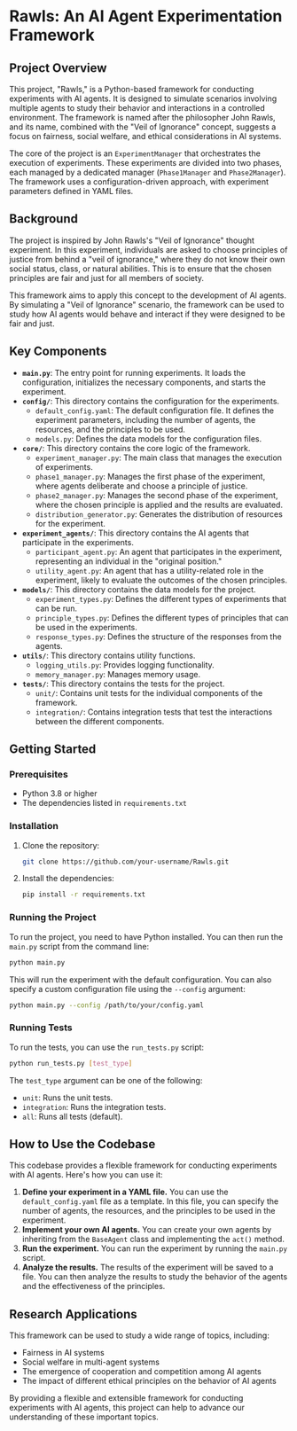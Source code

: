 # Rawls: An AI Agent Experimentation Framework

## Project Overview

This project, "Rawls," is a Python-based framework for conducting experiments with AI agents. It is designed to simulate scenarios involving multiple agents to study their behavior and interactions in a controlled environment. The framework is named after the philosopher John Rawls, and its name, combined with the "Veil of Ignorance" concept, suggests a focus on fairness, social welfare, and ethical considerations in AI systems.

The core of the project is an `ExperimentManager` that orchestrates the execution of experiments. These experiments are divided into two phases, each managed by a dedicated manager (`Phase1Manager` and `Phase2Manager`). The framework uses a configuration-driven approach, with experiment parameters defined in YAML files.

## Background

The project is inspired by John Rawls's "Veil of Ignorance" thought experiment. In this experiment, individuals are asked to choose principles of justice from behind a "veil of ignorance," where they do not know their own social status, class, or natural abilities. This is to ensure that the chosen principles are fair and just for all members of society.

This framework aims to apply this concept to the development of AI agents. By simulating a "Veil of Ignorance" scenario, the framework can be used to study how AI agents would behave and interact if they were designed to be fair and just.

## Key Components

- **`main.py`**: The entry point for running experiments. It loads the configuration, initializes the necessary components, and starts the experiment.
- **`config/`**: This directory contains the configuration for the experiments.
  - `default_config.yaml`: The default configuration file. It defines the experiment parameters, including the number of agents, the resources, and the principles to be used.
  - `models.py`: Defines the data models for the configuration files.
- **`core/`**: This directory contains the core logic of the framework.
  - `experiment_manager.py`: The main class that manages the execution of experiments.
  - `phase1_manager.py`: Manages the first phase of the experiment, where agents deliberate and choose a principle of justice.
  - `phase2_manager.py`: Manages the second phase of the experiment, where the chosen principle is applied and the results are evaluated.
  - `distribution_generator.py`: Generates the distribution of resources for the experiment.
- **`experiment_agents/`**: This directory contains the AI agents that participate in the experiments.
  - `participant_agent.py`: An agent that participates in the experiment, representing an individual in the "original position."
  - `utility_agent.py`: An agent that has a utility-related role in the experiment, likely to evaluate the outcomes of the chosen principles.
- **`models/`**: This directory contains the data models for the project.
  - `experiment_types.py`: Defines the different types of experiments that can be run.
  - `principle_types.py`: Defines the different types of principles that can be used in the experiments.
  - `response_types.py`: Defines the structure of the responses from the agents.
- **`utils/`**: This directory contains utility functions.
  - `logging_utils.py`: Provides logging functionality.
  - `memory_manager.py`: Manages memory usage.
- **`tests/`**: This directory contains the tests for the project.
  - `unit/`: Contains unit tests for the individual components of the framework.
  - `integration/`: Contains integration tests that test the interactions between the different components.

## Getting Started

### Prerequisites

- Python 3.8 or higher
- The dependencies listed in `requirements.txt`

### Installation

1.  Clone the repository:
    ```bash
    git clone https://github.com/your-username/Rawls.git
    ```
2.  Install the dependencies:
    ```bash
    pip install -r requirements.txt
    ```

### Running the Project

To run the project, you need to have Python installed. You can then run the `main.py` script from the command line:

```bash
python main.py
```

This will run the experiment with the default configuration. You can also specify a custom configuration file using the `--config` argument:

```bash
python main.py --config /path/to/your/config.yaml
```

### Running Tests

To run the tests, you can use the `run_tests.py` script:

```bash
python run_tests.py [test_type]
```

The `test_type` argument can be one of the following:

- `unit`: Runs the unit tests.
- `integration`: Runs the integration tests.
- `all`: Runs all tests (default).

## How to Use the Codebase

This codebase provides a flexible framework for conducting experiments with AI agents. Here's how you can use it:

1.  **Define your experiment in a YAML file.** You can use the `default_config.yaml` file as a template. In this file, you can specify the number of agents, the resources, and the principles to be used in the experiment.
2.  **Implement your own AI agents.** You can create your own agents by inheriting from the `BaseAgent` class and implementing the `act()` method.
3.  **Run the experiment.** You can run the experiment by running the `main.py` script.
4.  **Analyze the results.** The results of the experiment will be saved to a file. You can then analyze the results to study the behavior of the agents and the effectiveness of the principles.

## Research Applications

This framework can be used to study a wide range of topics, including:

-   Fairness in AI systems
-   Social welfare in multi-agent systems
-   The emergence of cooperation and competition among AI agents
-   The impact of different ethical principles on the behavior of AI agents

By providing a flexible and extensible framework for conducting experiments with AI agents, this project can help to advance our understanding of these important topics.
